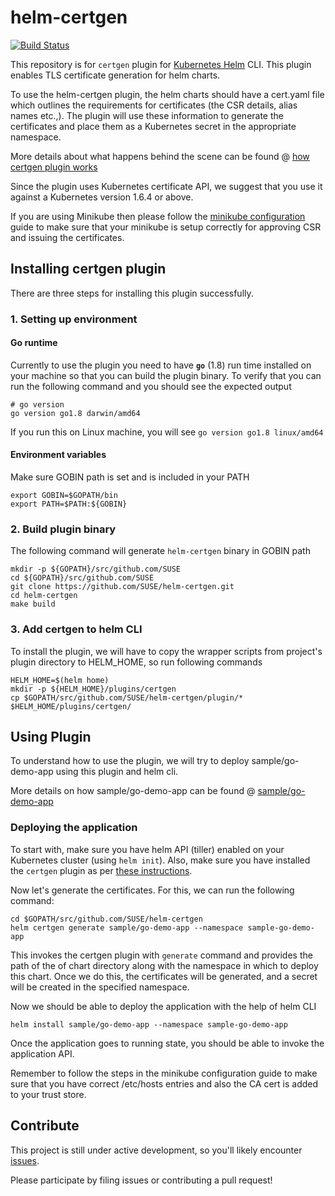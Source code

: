 # helm-certgen

[![Build Status](https://travis-ci.org/SUSE/helm-certgen.svg?branch=master)](https://travis-ci.org/SUSE/helm-certgen)

This repository is for `certgen` plugin for [Kubernetes Helm](https://github.com/kubernetes/helm) CLI. This plugin enables TLS certificate generation for helm charts. 

To use the helm-certgen plugin, the helm charts should have a cert.yaml file which outlines the requirements for certificates (the CSR details, alias names etc.,). The plugin will use these information to generate the certificates and place them as a Kubernetes secret in the appropriate namespace.

More details about what happens behind the scene can be found @ [how certgen plugin works](docs/how-it-works.md) 

Since the plugin uses Kubernetes certificate API, we suggest that you use it against a Kubernetes version 1.6.4 or above.

If you are using Minikube then please follow the [minikube configuration](docs/minikube-configuration.md) guide to make sure that your minikube is setup correctly for approving CSR and issuing the certificates.


## Installing certgen plugin
There are three steps for installing this plugin successfully.

### 1. Setting up environment
#### Go runtime
Currently to use the plugin you need to have **`go`** (1.8) run time installed on your machine so that you can build the plugin binary. To verify that you can run the following command and you should see the expected output
```
# go version
go version go1.8 darwin/amd64
```
If you run this on Linux machine, you will see `go version go1.8 linux/amd64`

#### Environment variables
Make sure GOBIN path is set and is included in your PATH
```
export GOBIN=$GOPATH/bin
export PATH=$PATH:${GOBIN}
```

### 2. Build plugin binary
The following command will generate `helm-certgen` binary in GOBIN path
```
mkdir -p ${GOPATH}/src/github.com/SUSE
cd ${GOPATH}/src/github.com/SUSE
git clone https://github.com/SUSE/helm-certgen.git
cd helm-certgen
make build
```

### 3. Add certgen to helm CLI
To install the plugin, we will have to copy the wrapper scripts from project's plugin directory to HELM_HOME, so run following commands

```
HELM_HOME=$(helm home)
mkdir -p ${HELM_HOME}/plugins/certgen
cp $GOPATH/src/github.com/SUSE/helm-certgen/plugin/* $HELM_HOME/plugins/certgen/
```

## Using Plugin
To understand how to use the plugin, we will try to deploy sample/go-demo-app using this plugin and helm cli.

More details on how sample/go-demo-app can be found @ [sample/go-demo-app](sample/go-demo-app/README.md) 


### Deploying the application

To start with, make sure you have helm API (tiller) enabled on your Kubernetes cluster (using `helm init`). Also, make sure you have installed the `certgen` plugin as per [these instructions](#installing-certgen-plugin).

Now let's generate the certificates. For this, we can run the following command:
```
cd $GOPATH/src/github.com/SUSE/helm-certgen
helm certgen generate sample/go-demo-app --namespace sample-go-demo-app
```

This invokes the certgen plugin with `generate` command and provides the path of the of chart directory along with the namespace in which to deploy this chart. Once we do this, the certificates will be generated, and a secret will be created in the specified namespace.

Now we should be able to deploy the application with the help of helm CLI
```
helm install sample/go-demo-app --namespace sample-go-demo-app
```
Once the application goes to running state, you should be able to invoke the application API.

Remember to follow the steps in the minikube configuration guide to make sure that you have correct /etc/hosts entries and also the CA cert is added to your trust store.

## Contribute

This project is still under active development, so you'll likely encounter [issues](https://github.com/SUSE/helm-certgen/issue).

Please participate by filing issues or contributing a pull request!